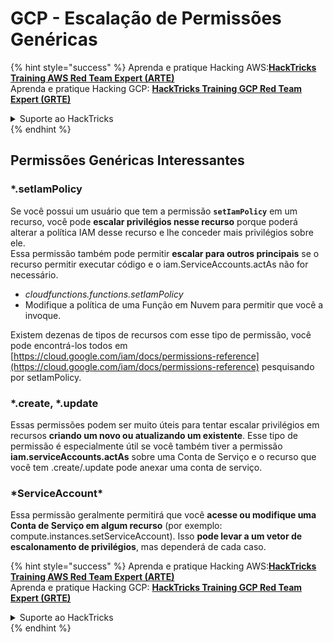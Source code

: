 # GCP - Escalação de Permissões Genéricas

{% hint style="success" %}
Aprenda e pratique Hacking AWS:<img src="../../../.gitbook/assets/image (1) (1) (1) (1).png" alt="" data-size="line">[**HackTricks Training AWS Red Team Expert (ARTE)**](https://training.hacktricks.xyz/courses/arte)<img src="../../../.gitbook/assets/image (1) (1) (1) (1).png" alt="" data-size="line">\
Aprenda e pratique Hacking GCP: <img src="../../../.gitbook/assets/image (2) (1).png" alt="" data-size="line">[**HackTricks Training GCP Red Team Expert (GRTE)**<img src="../../../.gitbook/assets/image (2) (1).png" alt="" data-size="line">](https://training.hacktricks.xyz/courses/grte)

<details>

<summary>Suporte ao HackTricks</summary>

* Confira os [**planos de assinatura**](https://github.com/sponsors/carlospolop)!
* **Junte-se ao** 💬 [**grupo do Discord**](https://discord.gg/hRep4RUj7f) ou ao [**grupo do telegram**](https://t.me/peass) ou **siga**-nos no **Twitter** 🐦 [**@hacktricks\_live**](https://twitter.com/hacktricks_live)**.**
* **Compartilhe truques de hacking enviando PRs para o** [**HackTricks**](https://github.com/carlospolop/hacktricks) e [**HackTricks Cloud**](https://github.com/carlospolop/hacktricks-cloud) repositórios do github.

</details>
{% endhint %}

## Permissões Genéricas Interessantes

### \*.setIamPolicy

Se você possui um usuário que tem a permissão **`setIamPolicy`** em um recurso, você pode **escalar privilégios nesse recurso** porque poderá alterar a política IAM desse recurso e lhe conceder mais privilégios sobre ele.\
Essa permissão também pode permitir **escalar para outros principais** se o recurso permitir executar código e o iam.ServiceAccounts.actAs não for necessário.

* _cloudfunctions.functions.setIamPolicy_
* Modifique a política de uma Função em Nuvem para permitir que você a invoque.

Existem dezenas de tipos de recursos com esse tipo de permissão, você pode encontrá-los todos em [https://cloud.google.com/iam/docs/permissions-reference](https://cloud.google.com/iam/docs/permissions-reference) pesquisando por setIamPolicy.

### \*.create, \*.update

Essas permissões podem ser muito úteis para tentar escalar privilégios em recursos **criando um novo ou atualizando um existente**. Esse tipo de permissão é especialmente útil se você também tiver a permissão **iam.serviceAccounts.actAs** sobre uma Conta de Serviço e o recurso que você tem .create/.update pode anexar uma conta de serviço.

### \*ServiceAccount\*

Essa permissão geralmente permitirá que você **acesse ou modifique uma Conta de Serviço em algum recurso** (por exemplo: compute.instances.setServiceAccount). Isso **pode levar a um vetor de escalonamento de privilégios**, mas dependerá de cada caso.

{% hint style="success" %}
Aprenda e pratique Hacking AWS:<img src="../../../.gitbook/assets/image (1) (1) (1) (1).png" alt="" data-size="line">[**HackTricks Training AWS Red Team Expert (ARTE)**](https://training.hacktricks.xyz/courses/arte)<img src="../../../.gitbook/assets/image (1) (1) (1) (1).png" alt="" data-size="line">\
Aprenda e pratique Hacking GCP: <img src="../../../.gitbook/assets/image (2) (1).png" alt="" data-size="line">[**HackTricks Training GCP Red Team Expert (GRTE)**<img src="../../../.gitbook/assets/image (2) (1).png" alt="" data-size="line">](https://training.hacktricks.xyz/courses/grte)

<details>

<summary>Suporte ao HackTricks</summary>

* Confira os [**planos de assinatura**](https://github.com/sponsors/carlospolop)!
* **Junte-se ao** 💬 [**grupo do Discord**](https://discord.gg/hRep4RUj7f) ou ao [**grupo do telegram**](https://t.me/peass) ou **siga**-nos no **Twitter** 🐦 [**@hacktricks\_live**](https://twitter.com/hacktricks_live)**.**
* **Compartilhe truques de hacking enviando PRs para o** [**HackTricks**](https://github.com/carlospolop/hacktricks) e [**HackTricks Cloud**](https://github.com/carlospolop/hacktricks-cloud) repositórios do github.

</details>
{% endhint %}
